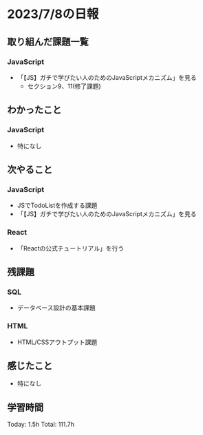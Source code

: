 # 2023/7/8の日報
## 取り組んだ課題一覧
### JavaScript
* 「【JS】ガチで学びたい人のためのJavaScriptメカニズム」を見る
    * セクション9、11(修了課題)
## わかったこと
### JavaScript
* 特になし
## 次やること
### JavaScript
* JSでTodoListを作成する課題
* 「【JS】ガチで学びたい人のためのJavaScriptメカニズム」を見る
### React
* 「Reactの公式チュートリアル」を行う
## 残課題
### SQL
* データベース設計の基本課題
### HTML
* HTML/CSSアウトプット課題
## 感じたこと
* 特になし
## 学習時間
Today: 1.5h
Total: 111.7h
